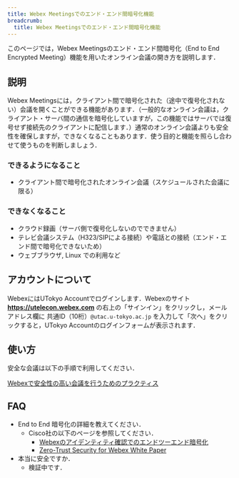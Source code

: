 ```yaml
---
title: Webex Meetingsでのエンド・エンド間暗号化機能
breadcrumb:
  title: Webex Meetingsでのエンド・エンド間暗号化機能
---
```


このページでは，Webex Meetingsのエンド・エンド間暗号化（End to End Encrypted Meeting）機能を用いたオンライン会議の開き方を説明します．

## 説明

Webex Meetingsには，クライアント間で暗号化された（途中で復号化されない）会議を開くことができる機能があります．（一般的なオンライン会議は，クライアント・サーバ間の通信を暗号化していますが，この機能ではサーバでは復号せず接続先のクライアントに配信します．）通常のオンライン会議よりも安全性を確保しますが，できなくなることもあります．使う目的と機能を照らし合わせて使うものを判断しましょう．

### できるようになること

* クライアント間で暗号化されたオンライン会議（スケジュールされた会議に限る）

### できなくなること

* クラウド録画（サーバ側で復号化しないのでできません）
* テレビ会議システム（H323/SIPによる接続）や電話との接続（エンド・エンド間で暗号化できないため）
* ウェブブラウザ, Linux での利用など

## アカウントについて

WebexにはUTokyo Accountでログインします．Webexのサイト **https://utelecon.webex.com** の右上の「サインイン」をクリックし，メールアドレス欄に 共通ID（10桁）`@utac.u-tokyo.ac.jp` を入力して「次へ」をクリックすると，UTokyo Accountのログインフォームが表示されます．

## 使い方

安全な会議は以下の手順で利用してください．

[Webexで安全性の高い会議を行うためのプラクティス](../how_to_open_secure_meetings/)

## FAQ

* End to End 暗号化の詳細を教えてください．
	* Cisco社の以下のページを参照してください．
		* [Webexのアイデンティティ確認でのエンドツーエンド暗号化](https://help.webex.com/ja-jp/article/5h5d8ab/)
		* [Zero-Trust Security for Webex White Paper](https://www.cisco.com/c/en/us/solutions/collateral/collaboration/white-paper-c11-744553.html)
* 本当に安全ですか．
	* 検証中です．

